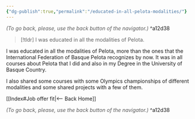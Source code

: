 ```yaml
---
{"dg-publish":true,"permalink":"/educated-in-all-pelota-modalities/"}
---
```




<div class="transclusion internal-embed is-loaded"><div class="markdown-embed">




<font color="#595959">*(To go back, please, use the back button of the navigator.)*</font> 
^a12d38



</div></div>


> [!tldr]
> I was educated in all the modalities of Pelota.

I was educated in all the modalities of Pelota, more than the ones that the International Federation of Basque Pelota recognizes by now. It was in all courses about Pelota that I did and also in my Degree in the University of Basque Country.

I also shared some courses with some Olympics championships of different modalities and some shared projects with a few of them.


<div class="transclusion internal-embed is-loaded"><div class="markdown-embed">





[[Index#Job offer fit\|<-- Back Home]]

<div class="transclusion internal-embed is-loaded"><div class="markdown-embed">




<font color="#595959">*(To go back, please, use the back button of the navigator.)*</font> 
^a12d38



</div></div>


</div></div>

